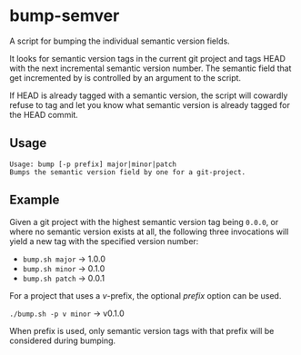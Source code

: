 # bump-semver
A script for bumping the individual semantic version fields.

It looks for semantic version tags in the current git project and tags HEAD with the next incremental semantic version number. The semantic field that get incremented by is controlled by an argument to the script.

If HEAD is already tagged with a semantic version, the script will cowardly refuse to tag and let you know what semantic version is already tagged for the HEAD commit.

## Usage
```
Usage: bump [-p prefix] major|minor|patch
Bumps the semantic version field by one for a git-project.
```

## Example
Given a git project with the highest semantic version tag being `0.0.0`, or where no semantic version exists at all, the following three invocations will yield a new tag with the specified version number:

* `bump.sh major` -> 1.0.0
* `bump.sh minor` -> 0.1.0
* `bump.sh patch` -> 0.0.1

For a project that uses a _v_-prefix, the optional _prefix_ option can be used.

`./bump.sh -p v minor` -> v0.1.0

When prefix is used, only semantic version tags with that prefix will be considered during bumping.
